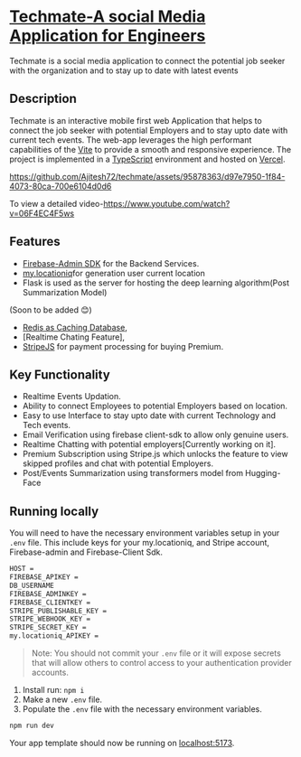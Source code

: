 
<a href="[https://clumsy-keys.vercel.app/](https://techmate.vercel.app/)">
    <h1>Techmate-A social Media Application for Engineers</h1>
</a>
<p >
  Techmate is a social media application to connect the potential job seeker with the organization and to stay up to date with latest events
</p>

## Description

Techmate is an interactive mobile first web Application that helps to connect the job seeker with potential Employers and to stay upto date with current tech events. The web-app leverages the high performant capabilities of the [Vite]([https://svelte.dev/](https://vitejs.dev/)) to provide a smooth and responsive experience. The project is implemented in a [TypeScript](https://www.typescriptlang.org/) environment and hosted on [Vercel](https://vercel.com).




https://github.com/Ajitesh72/techmate/assets/95878363/d97e7950-1f84-4073-80ca-700e6104d0d6


To view a detailed video-https://www.youtube.com/watch?v=06F4EC4F5ws

## Features

- [Firebase-Admin SDK](https://github.com/firebase/firebase-admin-node) for the Backend Services.
- [my.locationiq](https://locationiq.com/docs)for generation user current location
- Flask is used as the server for hosting the deep learning algorithm(Post Summarization Model)

(Soon to be added 😊)
- [Redis as Caching Database](https://supabase.com/docs/guides/auth),
- [Realtime Chating Feature],
- [StripeJS](https://stripe.com/docs/js) for payment processing for buying Premium.

## Key Functionality
- Realtime Events Updation.
- Ability to connect Employees to potential Employers based on location.
- Easy to use Interface to stay upto date with current Technology and Tech events.
- Email Verification using firebase client-sdk to allow only genuine users.
- Realtime Chatting with potential employers[Currently working on it].
- Premium Subscription using Stripe.js which unlocks the feature to view skipped profiles and chat with potential Employers.
- Post/Events Summarization using transformers model from Hugging-Face

## Running locally

You will need to have the necessary environment variables setup in your `.env` file.
This include keys for your my.locationiq, and Stripe account, Firebase-admin and Firebase-Client Sdk. 
    
```bash
HOST =
FIREBASE_APIKEY =
DB_USERNAME
FIREBASE_ADMINKEY =
FIREBASE_CLIENTKEY =
STRIPE_PUBLISHABLE_KEY =
STRIPE_WEBHOOK_KEY =
STRIPE_SECRET_KEY =
my.locationiq_APIKEY =
```

> Note: You should not commit your `.env` file or it will expose secrets that will allow others to control access to your authentication provider accounts.

1. Install run: `npm i`
2. Make a new `.env` file.
3. Populate the `.env` file with the necessary environment variables.

```bash
npm run dev
```

Your app template should now be running on [localhost:5173](http://localhost:5173/).




